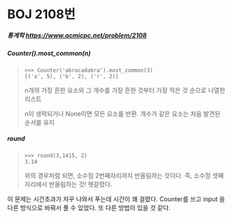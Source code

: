# BOJ 2108번

##### 통계학 https://www.acmicpc.net/problem/2108 



##### Counter().most_common(n)

>```
>>>> Counter('abracadabra').most_common(3)
>[('a', 5), ('b', 2), ('r', 2)]
>```
>
>n개의 가장 흔한 요소와 그 개수를 가장 흔한 것부터 가장 적은 것 순으로 나열한 리스트
>
>n이 생략되거나 None이면 모든 요소를 반환. 개수가 같은 요소는 처음 발견된 순서를 유지



##### round

>```
>>>> round(3,1415, 2)
>3.14
>```
>
>위의 경우처럼 되면, 소수점 2번째자리까지 반올림하는 것이다. 즉, 소수점 셋째자리에서 반올림하는 것! 헷갈렸다.



이 문제는 시간초과가 자꾸 나와서 푸는데 시간이 꽤 걸렸다. Counter를 쓰고 input 을 다른 방식으로 바꿔서 풀 수 있었다. 또 다른 방법이 있을 것 같다.